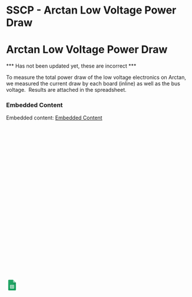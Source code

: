 # SSCP - Arctan Low Voltage Power Draw

# Arctan Low Voltage Power Draw

*** Has not been updated yet, these are incorrect ***

To measure the total power draw of the low voltage electronics on Arctan, we measured the current draw by each board (inline) as well as the bus voltage.  Results are attached in the spreadsheet.

[](https://docs.google.com/spreadsheets/d/1TzXbYPJ5sNsWLniLeTe2I2MvQsED40dxGRrx8WwNAf4/edit)

### Embedded Content

Embedded content: [Embedded Content]()

<iframe width="100%" height="400" src="" frameborder="0"></iframe>

![](../../../../assets/sheets_32dp.png)

